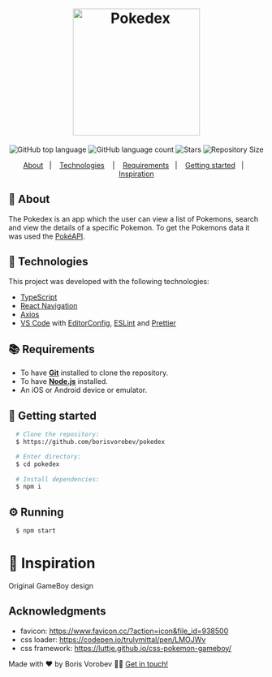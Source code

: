 <h1 align="center">
  <img alt="Pokedex" src="/public/assets/Pokédex_logo.png" width="250px" />
</h1>

<p align="center">
  <img alt="GitHub top language" src="https://img.shields.io/github/languages/top/borisvorobev/pokedex?style=for-the-badge">
  <img alt="GitHub language count" src="https://img.shields.io/github/languages/count/borisvorobev/pokedex?style=for-the-badge">
  <img alt="Stars" src="https://img.shields.io/github/stars/borisvorobev/pokedex?style=for-the-badge">
  <img alt="Repository Size" src="https://img.shields.io/github/repo-size/borisvorobev/pokedex?style=for-the-badge">
</p>

<p align="center">
  <a href="#page_with_curl-about">About</a>&nbsp;&nbsp;&nbsp;|&nbsp;&nbsp;&nbsp;
  <a href="#hammer-technologies">Technologies</a>
  &nbsp;&nbsp;&nbsp;|&nbsp;&nbsp;&nbsp;
  <a href="#books-requirements">Requirements</a>&nbsp;&nbsp;&nbsp;|&nbsp;&nbsp;&nbsp;
  <a href="#rocket-getting-started">Getting started</a>&nbsp;&nbsp;&nbsp;|&nbsp;&nbsp;&nbsp;
  <a href="#thought_balloon-inspiration">Inspiration</a>
</p>

## :page_with_curl: About

The Pokedex is an app which the user can view a list of Pokemons, search and view the details of a specific Pokemon. To get the Pokemons data it was used the [PokéAPI](https://pokeapi.co/).

## :hammer: Technologies

This project was developed with the following technologies:

- [TypeScript](https://www.typescriptlang.org/)
- [React Navigation](https://reactnavigation.org/)
- [Axios](https://github.com/axios/axios)
- [VS Code](https://code.visualstudio.com/) with [EditorConfig](https://editorconfig.org/), [ESLint](https://eslint.org/) and [Prettier](https://prettier.io/)

## :books: Requirements

- To have [**Git**](https://git-scm.com/) installed to clone the repository.
- To have [**Node.js**](https://nodejs.org/en/) installed.
- An iOS or Android device or emulator.

## :rocket: Getting started

``` bash
  # Clone the repository:
  $ https://github.com/borisvorobev/pokedex

  # Enter directory:
  $ cd pokedex
  
  # Install dependencies:
  $ npm i
```

## :gear: Running

```bash
  $ npm start
```

# :thought_balloon: Inspiration

Original GameBoy design


## Acknowledgments

- favicon: https://www.favicon.cc/?action=icon&file_id=938500
- css loader: https://codepen.io/trulymittal/pen/LMOJWv
- css framework: https://luttje.github.io/css-pokemon-gameboy/


Made with ❤️ by Boris Vorobev 👋🏻 [Get in touch!](https://github.com/borisvorobev)
